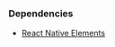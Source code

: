 ### Dependencies

- [React Native Elements](https://react-native-training.github.io/react-native-elements/)
